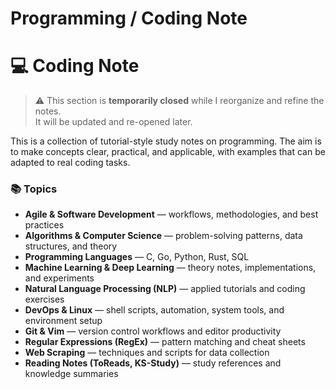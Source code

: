 # Programming / Coding Note


# 💻 Coding Note

> ⚠️ This section is **temporarily closed** while I reorganize and refine the notes.  
> It will be updated and re-opened later.  
<!-- 👉 Full repository: [Coding Note](https://github.com/Han8931/coding_notes/tree/master/CodingNotes) -->


This is a collection of tutorial-style study notes on programming. The aim is to make concepts clear, practical, and applicable, with examples that can be adapted to real coding tasks.

### 📚 Topics

* **Agile & Software Development** — workflows, methodologies, and best practices
* **Algorithms & Computer Science** — problem-solving patterns, data structures, and theory
* **Programming Languages** — C, Go, Python, Rust, SQL
* **Machine Learning & Deep Learning** — theory notes, implementations, and experiments
* **Natural Language Processing (NLP)** — applied tutorials and coding exercises
* **DevOps & Linux** — shell scripts, automation, system tools, and environment setup
* **Git & Vim** — version control workflows and editor productivity
* **Regular Expressions (RegEx)** — pattern matching and cheat sheets
* **Web Scraping** — techniques and scripts for data collection
* **Reading Notes (ToReads, KS-Study)** — study references and knowledge summaries


